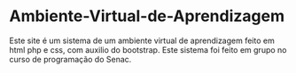 # Ambiente-Virtual-de-Aprendizagem
Este site é um sistema de um ambiente virtual de aprendizagem feito em html php e css, com auxilio do bootstrap. Este sistema foi feito em grupo no curso de programação do Senac.
